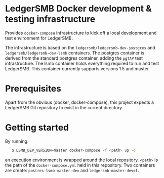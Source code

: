 # LedgerSMB Docker development & testing infrastructure

Provides `docker-compose` infrastructure to kick off a local development
and test environment for LedgerSMB.

The infrastructure is based on the `ledgersmb/ledgersmb-dev-postgres` and
`ledgersmb/ledgersmb-dev-lsmb` containers. The postgres container is
derived from the standard postgres container, adding the `pgTAP` test
infrastructure. The lsmb container holds everything required to run and
test LedgerSMB. This container currently supports versions 1.5 and master.

# Prerequisites

Apart from the obvious (docker, docker-compose), this project expects
a LedgerSMB Git repository to exist in the current directory.

# Getting started

By running:

```sh
   $ LSMB_DEV_VERSION=master docker-compose -f <path> up -d
```

an execution environment is wrapped around the local repository. `<path>`
is the path of the `docker-compose.yml` held in this repository. Two
containers are create: `postres-lsmb-master-dev` and `ledgersmb-master-devel`.


